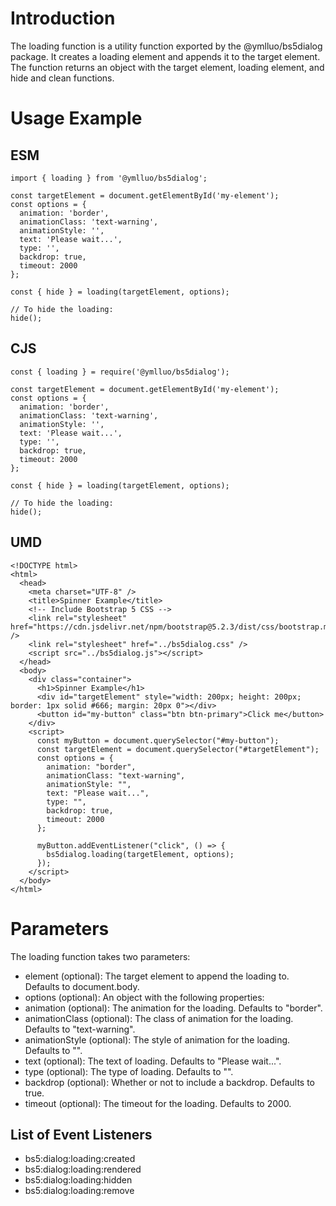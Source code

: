 # Introduction

The loading function is a utility function exported by the @ymlluo/bs5dialog package. It creates a loading element and appends it to the target element. The function returns an object with the target element, loading element, and hide and clean functions.

# Usage Example

## ESM

```
import { loading } from '@ymlluo/bs5dialog';

const targetElement = document.getElementById('my-element');
const options = {
  animation: 'border',
  animationClass: 'text-warning',
  animationStyle: '',
  text: 'Please wait...',
  type: '',
  backdrop: true,
  timeout: 2000
};

const { hide } = loading(targetElement, options);

// To hide the loading:
hide();
```

## CJS


```
const { loading } = require('@ymlluo/bs5dialog');

const targetElement = document.getElementById('my-element');
const options = {
  animation: 'border',
  animationClass: 'text-warning',
  animationStyle: '',
  text: 'Please wait...',
  type: '',
  backdrop: true,
  timeout: 2000
};

const { hide } = loading(targetElement, options);

// To hide the loading:
hide();
```

## UMD

```
<!DOCTYPE html>
<html>
  <head>
    <meta charset="UTF-8" />
    <title>Spinner Example</title>
    <!-- Include Bootstrap 5 CSS -->
    <link rel="stylesheet" href="https://cdn.jsdelivr.net/npm/bootstrap@5.2.3/dist/css/bootstrap.min.css" />
    <link rel="stylesheet" href="../bs5dialog.css" />
    <script src="../bs5dialog.js"></script>
  </head>
  <body>
    <div class="container">
      <h1>Spinner Example</h1>
      <div id="targetElement" style="width: 200px; height: 200px; border: 1px solid #666; margin: 20px 0"></div>
      <button id="my-button" class="btn btn-primary">Click me</button>
    </div>
    <script>
      const myButton = document.querySelector("#my-button");
      const targetElement = document.querySelector("#targetElement");
      const options = {
        animation: "border",
        animationClass: "text-warning",
        animationStyle: "",
        text: "Please wait...",
        type: "",
        backdrop: true,
        timeout: 2000
      };

      myButton.addEventListener("click", () => {
        bs5dialog.loading(targetElement, options);
      });
    </script>
  </body>
</html>

```

# Parameters

The loading function takes two parameters:

- element (optional): The target element to append the loading to. Defaults to document.body.
- options (optional): An object with the following properties:
- animation (optional): The animation for the loading. Defaults to "border".
- animationClass (optional): The class of animation for the loading. Defaults to "text-warning".
- animationStyle (optional): The style of animation for the loading. Defaults to "".
- text (optional): The text of loading. Defaults to "Please wait...".
- type (optional): The type of loading. Defaults to "".
- backdrop (optional): Whether or not to include a backdrop. Defaults to true.
- timeout (optional): The timeout for the loading. Defaults to 2000.


## List of Event Listeners

- bs5:dialog:loading:created
- bs5:dialog:loading:rendered
- bs5:dialog:loading:hidden
- bs5:dialog:loading:remove


